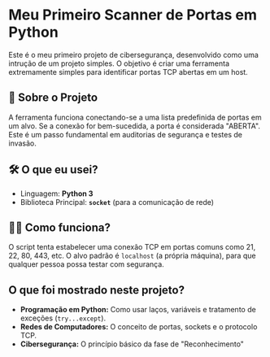 # Meu Primeiro Scanner de Portas em Python

Este é o meu primeiro projeto de cibersegurança, desenvolvido como uma intrução de um projeto simples. O objetivo é criar uma ferramenta extremamente simples para identificar portas TCP abertas em um host.

## 🚀 Sobre o Projeto

A ferramenta funciona conectando-se a uma lista predefinida de portas em um alvo. Se a conexão for bem-sucedida, a porta é considerada "ABERTA". Este é um passo fundamental em auditorias de segurança e testes de invasão.

## 🛠️ O que eu usei?

* Linguagem: **Python 3**
* Biblioteca Principal: **`socket`** (para a comunicação de rede)

## 👨‍💻 Como funciona?

O script tenta estabelecer uma conexão TCP em portas comuns como 21, 22, 80, 443, etc. O alvo padrão é `localhost` (a própria máquina), para que qualquer pessoa possa testar com segurança.

## O que foi mostrado neste projeto?

* **Programação em Python:** Como usar laços, variáveis e tratamento de exceções (`try...except`).
* **Redes de Computadores:** O conceito de portas, sockets e o protocolo TCP.
* **Cibersegurança:** O princípio básico da fase de "Reconhecimento" 
